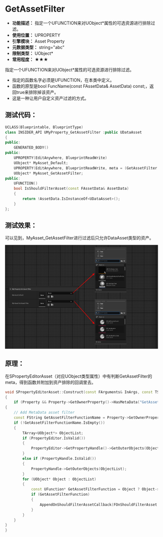﻿# GetAssetFilter

- **功能描述：** 指定一个UFUNCTION来对UObject*属性的可选资源进行排除过滤。
- **使用位置：** UPROPERTY
- **引擎模块：** Asset Property
- **元数据类型：** string="abc"
- **限制类型：** UObject*
- **常用程度：** ★★★

指定一个UFUNCTION来对UObject*属性的可选资源进行排除过滤。

- 指定的函数名字必须是UFUNCTION，在本类中定义。
- 函数的原型是bool FuncName(const FAssetData& AssetData) const;，返回true来排除掉该资产。
- 这是一种让用户自定义资产过滤的方式。

## 测试代码：

```cpp
UCLASS(Blueprintable, BlueprintType)
class INSIDER_API UMyProperty_GetAssetFilter :public UDataAsset
{
public:
	GENERATED_BODY()
public:
	UPROPERTY(EditAnywhere, BlueprintReadWrite)
	UObject* MyAsset_Default;
	UPROPERTY(EditAnywhere, BlueprintReadWrite, meta = (GetAssetFilter = "IsShouldFilterAsset"))
	UObject* MyAsset_GetAssetFilter;
public:
	UFUNCTION()
	bool IsShouldFilterAsset(const FAssetData& AssetData)
	{
		return !AssetData.IsInstanceOf<UDataAsset>();
	}
};
```

## 测试效果：

可以见到，MyAsset_GetAssetFilter进行过滤后只允许DataAsset类型的资产。

![Untitled](Meta_Asset_GetAssetFilter_Untitled.png)

## 原理：

在SPropertyEditorAsset（对应UObject类型属性）中有判断GetAssetFilter的meta，得到函数并附加到资产排除的回调里去。

```cpp
void SPropertyEditorAsset::Construct(const FArguments& InArgs, const TSharedPtr<FPropertyEditor>& InPropertyEditor)
{
	if (Property && Property->GetOwnerProperty()->HasMetaData("GetAssetFilter"))
{
	// Add MetaData asset filter
	const FString GetAssetFilterFunctionName = Property->GetOwnerProperty()->GetMetaData("GetAssetFilter");
	if (!GetAssetFilterFunctionName.IsEmpty())
	{
		TArray<UObject*> ObjectList;
		if (PropertyEditor.IsValid())
		{
			PropertyEditor->GetPropertyHandle()->GetOuterObjects(ObjectList);
		}
		else if (PropertyHandle.IsValid())
		{
			PropertyHandle->GetOuterObjects(ObjectList);
		}
		for (UObject* Object : ObjectList)
		{
			const UFunction* GetAssetFilterFunction = Object ? Object->FindFunction(*GetAssetFilterFunctionName) : nullptr;
			if (GetAssetFilterFunction)
			{
				AppendOnShouldFilterAssetCallback(FOnShouldFilterAsset::CreateUFunction(Object, GetAssetFilterFunction->GetFName()));
			}
		}
	}
}
}
```